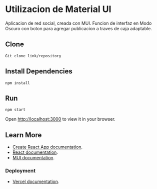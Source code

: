 # Utilizacion de Material UI
Aplicacion de red social, creada con MUI. Funcion de interfaz en Modo Oscuro con boton para agregar publicacion a traves de caja adaptable.

## Clone

``
Git clone link/repository
``
## Install Dependencies
``
npm install 
``

## Run
`npm start`

Open [http://localhost:3000](http://localhost:3000) to view it in your browser.


## Learn More

- [Create React App documentation](https://facebook.github.io/create-react-app/docs/getting-started).
- [React documentation](https://reactjs.org/).
- [MUI documentation](https://mui.com/material-ui/getting-started/).

### Deployment
- [Vercel documentation](https://vercel.com/docs).


